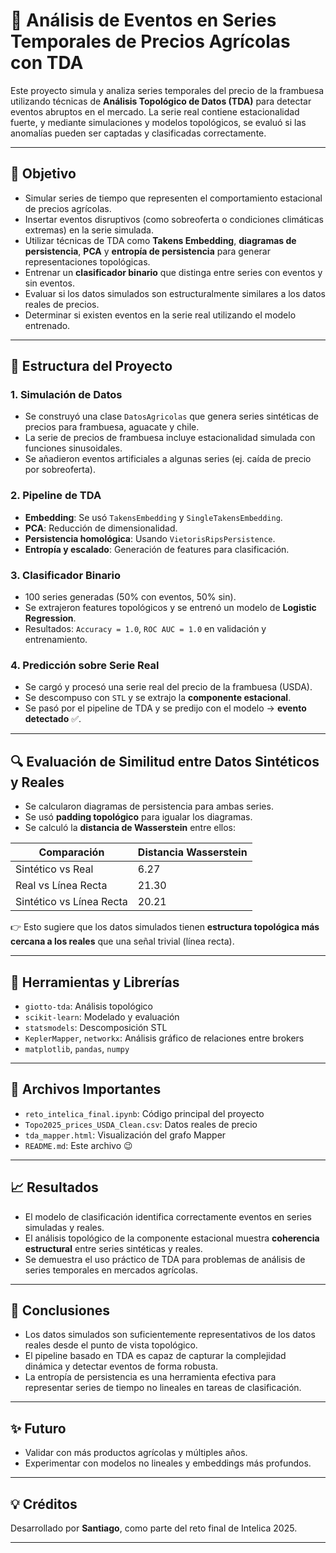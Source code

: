 # 🌱 Análisis de Eventos en Series Temporales de Precios Agrícolas con TDA

Este proyecto simula y analiza series temporales del precio de la frambuesa utilizando técnicas de **Análisis Topológico de Datos (TDA)** para detectar eventos abruptos en el mercado. La serie real contiene estacionalidad fuerte, y mediante simulaciones y modelos topológicos, se evaluó si las anomalías pueden ser captadas y clasificadas correctamente.

---

## 📌 Objetivo

- Simular series de tiempo que representen el comportamiento estacional de precios agrícolas.
- Insertar eventos disruptivos (como sobreoferta o condiciones climáticas extremas) en la serie simulada.
- Utilizar técnicas de TDA como **Takens Embedding**, **diagramas de persistencia**, **PCA** y **entropía de persistencia** para generar representaciones topológicas.
- Entrenar un **clasificador binario** que distinga entre series con eventos y sin eventos.
- Evaluar si los datos simulados son estructuralmente similares a los datos reales de precios.
- Determinar si existen eventos en la serie real utilizando el modelo entrenado.

---

## 🔄 Estructura del Proyecto

### 1. **Simulación de Datos**

- Se construyó una clase `DatosAgricolas` que genera series sintéticas de precios para frambuesa, aguacate y chile.
- La serie de precios de frambuesa incluye estacionalidad simulada con funciones sinusoidales.
- Se añadieron eventos artificiales a algunas series (ej. caída de precio por sobreoferta).

### 2. **Pipeline de TDA**

- **Embedding**: Se usó `TakensEmbedding` y `SingleTakensEmbedding`.
- **PCA**: Reducción de dimensionalidad.
- **Persistencia homológica**: Usando `VietorisRipsPersistence`.
- **Entropía y escalado**: Generación de features para clasificación.
  
### 3. **Clasificador Binario**

- 100 series generadas (50% con eventos, 50% sin).
- Se extrajeron features topológicos y se entrenó un modelo de **Logistic Regression**.
- Resultados: `Accuracy = 1.0`, `ROC AUC = 1.0` en validación y entrenamiento.

### 4. **Predicción sobre Serie Real**

- Se cargó y procesó una serie real del precio de la frambuesa (USDA).
- Se descompuso con `STL` y se extrajo la **componente estacional**.
- Se pasó por el pipeline de TDA y se predijo con el modelo → **evento detectado** ✅.

---

## 🔍 Evaluación de Similitud entre Datos Sintéticos y Reales

- Se calcularon diagramas de persistencia para ambas series.
- Se usó **padding topológico** para igualar los diagramas.
- Se calculó la **distancia de Wasserstein** entre ellos:

| Comparación                       | Distancia Wasserstein |
|----------------------------------|------------------------|
| Sintético vs Real                | 6.27                   |
| Real vs Línea Recta              | 21.30                  |
| Sintético vs Línea Recta         | 20.21                  |

👉 Esto sugiere que los datos simulados tienen **estructura topológica más cercana a los reales** que una señal trivial (línea recta).

---

## 🔗 Herramientas y Librerías

- `giotto-tda`: Análisis topológico
- `scikit-learn`: Modelado y evaluación
- `statsmodels`: Descomposición STL
- `KeplerMapper`, `networkx`: Análisis gráfico de relaciones entre brokers
- `matplotlib`, `pandas`, `numpy`

---

## 📁 Archivos Importantes

- `reto_intelica_final.ipynb`: Código principal del proyecto
- `Topo2025_prices_USDA_Clean.csv`: Datos reales de precio
- `tda_mapper.html`: Visualización del grafo Mapper
- `README.md`: Este archivo 😉

---

## 📈 Resultados

- El modelo de clasificación identifica correctamente eventos en series simuladas y reales.
- El análisis topológico de la componente estacional muestra **coherencia estructural** entre series sintéticas y reales.
- Se demuestra el uso práctico de TDA para problemas de análisis de series temporales en mercados agrícolas.

---

## 🧠 Conclusiones

- Los datos simulados son suficientemente representativos de los datos reales desde el punto de vista topológico.
- El pipeline basado en TDA es capaz de capturar la complejidad dinámica y detectar eventos de forma robusta.
- La entropía de persistencia es una herramienta efectiva para representar series de tiempo no lineales en tareas de clasificación.

---

## ✨ Futuro

- Validar con más productos agrícolas y múltiples años.
- Experimentar con modelos no lineales y embeddings más profundos.
---

## 💡 Créditos

Desarrollado por **Santiago**, como parte del reto final de Intelica 2025.

---

